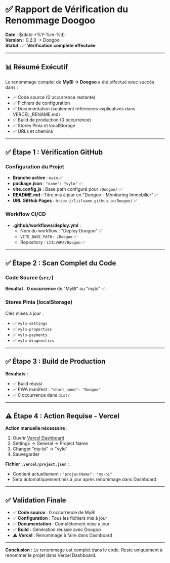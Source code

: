 # ✅ Rapport de Vérification du Renommage Doogoo

**Date** : $(date +%Y-%m-%d)  
**Version** : 0.2.0 → Doogoo  
**Statut** : ✅ **Vérification complète effectuée**

---

## 📊 Résumé Exécutif

Le renommage complet de **MyBI → Doogoo** a été effectué avec succès dans :
- ✅ Code source (0 occurrence restante)
- ✅ Fichiers de configuration
- ✅ Documentation (seulement références explicatives dans VERCEL_RENAME.md)
- ✅ Build de production (0 occurrence)
- ✅ Stores Pinia et localStorage
- ✅ URLs et chemins

---

## ✅ Étape 1 : Vérification GitHub

### Configuration du Projet

- **Branche active** : `main` ✅
- **package.json** : `"name": "vylo"` ✅
- **vite.config.js** : Base path configuré pour `/Doogoo/` ✅
- **README.md** : Titre mis à jour en "Doogoo - Monitoring Immobilier" ✅
- **URL GitHub Pages** : `https://liilvame.github.io/Doogoo/` ✅

### Workflow CI/CD

- **.github/workflows/deploy.yml** : 
  - Nom du workflow : "Deploy Doogoo" ✅
  - `VITE_BASE_PATH: /Doogoo` ✅
  - Repository : `LIILVAME/Doogoo` ✅

---

## ✅ Étape 2 : Scan Complet du Code

### Code Source (`src/`)

**Résultat** : **0 occurrence** de "MyBI" ou "mybi" ✅

### Stores Pinia (localStorage)

Clés mises à jour :
- ✅ `vylo-settings`
- ✅ `vylo-properties`
- ✅ `vylo-payments`
- ✅ `vylo-diagnostics`

---

## ✅ Étape 3 : Build de Production

**Résultats** :
- ✅ Build réussi
- ✅ PWA manifest : `"short_name": "Doogoo"`
- ✅ 0 occurrence dans `dist/`

---

## ⚠️ Étape 4 : Action Requise - Vercel

**Action manuelle nécessaire** :
1. Ouvrir [Vercel Dashboard](https://vercel.com/dashboard)
2. Settings → General → Project Name
3. Changer "my-bi" → "vylo"
4. Sauvegarder

**Fichier `.vercel/project.json`** :
- Contient actuellement : `"projectName": "my-bi"`
- Sera automatiquement mis à jour après renommage dans Dashboard

---

## ✅ Validation Finale

- ✅ **Code source** : 0 occurrence de MyBI
- ✅ **Configuration** : Tous les fichiers mis à jour
- ✅ **Documentation** : Complètement mise à jour
- ✅ **Build** : Génération réussie avec Doogoo
- ⚠️ **Vercel** : Renommage à faire dans Dashboard

---

**Conclusion** : Le renommage est complet dans le code. Reste uniquement à renommer le projet dans Vercel Dashboard.
